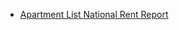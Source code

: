 
* [Apartment List National Rent Report](https://www.apartmentlist.com/rentonomics/national-rent-data/)
